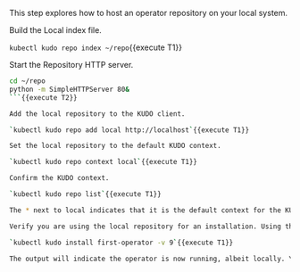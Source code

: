 This step explores how to host an operator repository on your local system.

Build the Local index file.

`kubectl kudo repo index ~/repo`{{execute T1}}

Start the Repository HTTP server.

```bash
cd ~/repo
python -m SimpleHTTPServer 80&
```{{execute T2}}

Add the local repository to the KUDO client.

`kubectl kudo repo add local http://localhost`{{execute T1}}

Set the local repository to the default KUDO context.

`kubectl kudo repo context local`{{execute T1}}

Confirm the KUDO context.

`kubectl kudo repo list`{{execute T1}}

The * next to local indicates that it is the default context for the KUDO client.

Verify you are using the local repository for an installation. Using the verbose CLI output flag (-v) with KUDO it is possible to trace from where an operator is being installed from.

`kubectl kudo install first-operator -v 9`{{execute T1}}

The output will indicate the operator is now running, albeit locally. You will also see appropriate output in the terminal running python http server in the second terminal tab.
